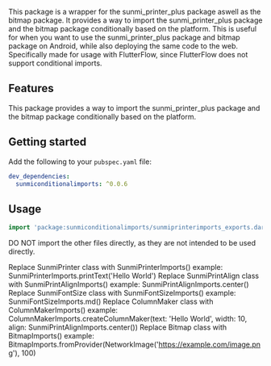<!--
This README describes the package. If you publish this package to pub.dev,
this README's contents appear on the landing page for your package.

For information about how to write a good package README, see the guide for
[writing package pages](https://dart.dev/tools/pub/writing-package-pages).

For general information about developing packages, see the Dart guide for
[creating packages](https://dart.dev/guides/libraries/create-packages)
and the Flutter guide for
[developing packages and plugins](https://flutter.dev/to/develop-packages).
-->

This package is a wrapper for the sunmi_printer_plus package aswell as the bitmap package. It provides a way to import the sunmi_printer_plus package and the bitmap package conditionally based on the platform. This is useful for when you want to use the sunmi_printer_plus package and bitmap package on Android, while also deploying the same code to the web. Specifically made for usage with FlutterFlow, since FlutterFlow does not support conditional imports.

## Features

This package provides a way to import the sunmi_printer_plus package and the bitmap package conditionally based on the platform.

## Getting started

Add the following to your `pubspec.yaml` file:

```yaml
dev_dependencies:
  sunmiconditionalimports: ^0.0.6
```

## Usage

```dart
import 'package:sunmiconditionalimports/sunmiprinterimports_exports.dart';
```

DO NOT import the other files directly, as they are not intended to be used directly.


Replace SunmiPrinter class with SunmiPrinterImports() example: SunmiPrinterImports.printText('Hello World')
Replace SunmiPrintAlign class with SunmiPrintAlignImports() example: SunmiPrintAlignImports.center()
Replace SunmiFontSize class with SunmiFontSizeImports() example: SunmiFontSizeImports.md()
Replace ColumnMaker class with ColumnMakerImports() example: ColumnMakerImports.createColumnMaker(text: 'Hello World', width: 10, align: SunmiPrintAlignImports.center())
Replace Bitmap class with BitmapImports() example: BitmapImports.fromProvider(NetworkImage('https://example.com/image.png'), 100)
